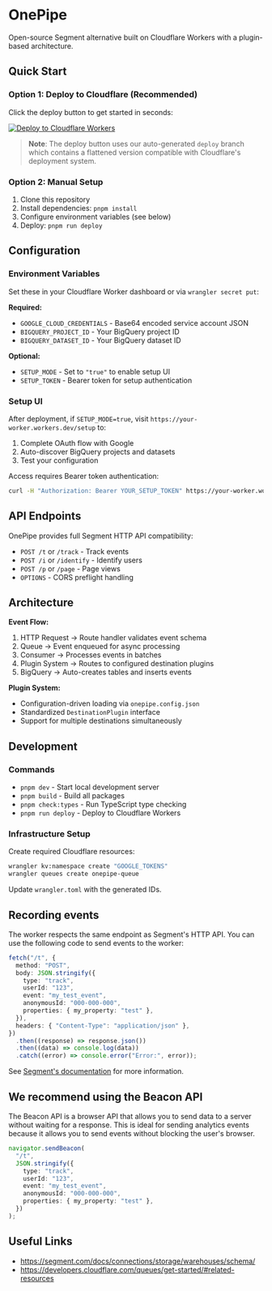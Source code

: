 # OnePipe

Open-source Segment alternative built on Cloudflare Workers with a plugin-based architecture.

## Quick Start

### Option 1: Deploy to Cloudflare (Recommended)

Click the deploy button to get started in seconds:

[![Deploy to Cloudflare Workers](https://deploy.workers.cloudflare.com/button)](https://deploy.workers.cloudflare.com/?url=https://github.com/richardmaccaw/onepipe/tree/deploy)

> **Note**: The deploy button uses our auto-generated `deploy` branch which contains a flattened version compatible with Cloudflare's deployment system.

### Option 2: Manual Setup

1. Clone this repository
2. Install dependencies: `pnpm install`
3. Configure environment variables (see below)
4. Deploy: `pnpm run deploy`

## Configuration

### Environment Variables

Set these in your Cloudflare Worker dashboard or via `wrangler secret put`:

**Required:**

- `GOOGLE_CLOUD_CREDENTIALS` - Base64 encoded service account JSON
- `BIGQUERY_PROJECT_ID` - Your BigQuery project ID
- `BIGQUERY_DATASET_ID` - Your BigQuery dataset ID

**Optional:**

- `SETUP_MODE` - Set to `"true"` to enable setup UI
- `SETUP_TOKEN` - Bearer token for setup authentication

### Setup UI

After deployment, if `SETUP_MODE=true`, visit `https://your-worker.workers.dev/setup` to:

1. Complete OAuth flow with Google
2. Auto-discover BigQuery projects and datasets
3. Test your configuration

Access requires Bearer token authentication:

```bash
curl -H "Authorization: Bearer YOUR_SETUP_TOKEN" https://your-worker.workers.dev/setup
```

## API Endpoints

OnePipe provides full Segment HTTP API compatibility:

- `POST /t` or `/track` - Track events
- `POST /i` or `/identify` - Identify users
- `POST /p` or `/page` - Page views
- `OPTIONS` - CORS preflight handling

## Architecture

**Event Flow:**

1. HTTP Request → Route handler validates event schema
2. Queue → Event enqueued for async processing
3. Consumer → Processes events in batches
4. Plugin System → Routes to configured destination plugins
5. BigQuery → Auto-creates tables and inserts events

**Plugin System:**

- Configuration-driven loading via `onepipe.config.json`
- Standardized `DestinationPlugin` interface
- Support for multiple destinations simultaneously

## Development

### Commands

- `pnpm dev` - Start local development server
- `pnpm build` - Build all packages
- `pnpm check:types` - Run TypeScript type checking
- `pnpm run deploy` - Deploy to Cloudflare Workers

### Infrastructure Setup

Create required Cloudflare resources:

```bash
wrangler kv:namespace create "GOOGLE_TOKENS"
wrangler queues create onepipe-queue
```

Update `wrangler.toml` with the generated IDs.

## Recording events

The worker respects the same endpoint as Segment's HTTP API. You can use the following code to send events to the worker:

```typescript
fetch("/t", {
  method: "POST",
  body: JSON.stringify({
    type: "track",
    userId: "123",
    event: "my_test_event",
    anonymousId: "000-000-000",
    properties: { my_property: "test" },
  }),
  headers: { "Content-Type": "application/json" },
})
  .then((response) => response.json())
  .then((data) => console.log(data))
  .catch((error) => console.error("Error:", error));
```

See [Segment's documentation](https://segment-docs.netlify.app/docs/connections/spec/track/) for more information.

## We recommend using the Beacon API

The Beacon API is a browser API that allows you to send data to a server without waiting for a response. This is ideal for sending analytics events because it allows you to send events without blocking the user's browser.

```typescript
navigator.sendBeacon(
  "/t",
  JSON.stringify({
    type: "track",
    userId: "123",
    event: "my_test_event",
    anonymousId: "000-000-000",
    properties: { my_property: "test" },
  })
);
```

## Useful Links

- https://segment.com/docs/connections/storage/warehouses/schema/
- https://developers.cloudflare.com/queues/get-started/#related-resources
